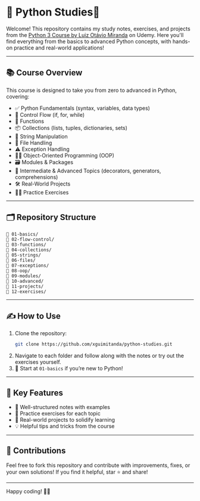 # 🐍 Python Studies🚀

Welcome! This repository contains my study notes, exercises, and projects from the [Python 3 Course by Luiz Otávio Miranda](https://www.udemy.com/course/python-3-do-zero-ao-avancado/  ) on Udemy.
Here you'll find everything from the basics to advanced Python concepts, with hands-on practice and real-world applications!

---

## 📚 Course Overview

This course is designed to take you from zero to advanced in Python, covering:

- ✅ Python Fundamentals (syntax, variables, data types)
- 🔄 Control Flow (if, for, while)
- 🧮 Functions
- 📦 Collections (lists, tuples, dictionaries, sets)
- 📝 String Manipulation
- 📂 File Handling
- ⚠️ Exception Handling
- 🧑‍💻 Object-Oriented Programming (OOP)
- 🗃️ Modules & Packages
- 🧠 Intermediate & Advanced Topics (decorators, generators, comprehensions)
- 🛠️ Real-World Projects
- 🏋️‍♂️ Practice Exercises

---

## 🗂️ Repository Structure

```
📁 01-basics/
📁 02-flow-control/
📁 03-functions/
📁 04-collections/
📁 05-strings/
📁 06-files/
📁 07-exceptions/
📁 08-oop/
📁 09-modules/
📁 10-advanced/
📁 11-projects/
📁 12-exercises/
```

---

## ✍️ How to Use

1. Clone the repository:
   ```bash
   git clone https://github.com/xguimitanda/python-studies.git
   ```
2. Navigate to each folder and follow along with the notes or try out the exercises yourself.
3. 🚩 Start at `01-basics` if you’re new to Python!

---

## 🌟 Key Features

- 📝 Well-structured notes with examples
- 🎯 Practice exercises for each topic
- 📁 Real-world projects to solidify learning
- 💡 Helpful tips and tricks from the course

---

## 🤝 Contributions

Feel free to fork this repository and contribute with improvements, fixes, or your own solutions!
If you find it helpful, star ⭐ and share!

---

Happy coding! 🚀🐍
